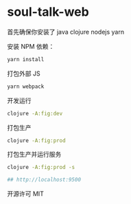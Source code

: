 # soul-talk-web

首先确保你安装了 java clojure nodejs yarn 

安装 NPM 依赖：
```bash
yarn install
```

打包外部 JS
```bash
yarn webpack
```

开发运行
```bash
clojure -A:fig:dev
```

打包生产
```bash
clojure -A:fig:prod
```

打包生产并运行服务
```bash
clojure -A:fig:prod -s

## http://localhost:9500
```

开源许可 MIT
